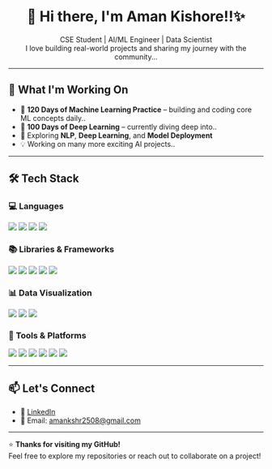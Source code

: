 <h1 align="center">👋 Hi there, I'm Aman Kishore!!✨</h1>

<p align="center">
   CSE Student |  AI/ML Engineer |  Data Scientist <br>
  I love building real-world projects and sharing my journey with the community...
</p>

---

## 🚀 What I'm Working On
- 💯 **120 Days of Machine Learning Practice** – building and coding core ML concepts daily..
- 💯 **100 Days of Deep Learning** – currently diving deep into..
- 🧠 Exploring **NLP**, **Deep Learning**, and **Model Deployment**  
- 💡 Working on many more exciting AI projects..

---

## 🛠️ Tech Stack

### 💻 Languages
<p>
  <img src="https://img.shields.io/badge/Python-3776AB?logo=python&logoColor=white&style=for-the-badge" />
  <img src="https://img.shields.io/badge/C-00599C?logo=c&logoColor=white&style=for-the-badge" />
  <img src="https://img.shields.io/badge/C++-00599C?logo=cplusplus&logoColor=white&style=for-the-badge" />
  <img src="https://img.shields.io/badge/R-276DC3?logo=r&logoColor=white&style=for-the-badge" />
</p>

### 📚 Libraries & Frameworks
<p>
  <img src="https://img.shields.io/badge/Numpy-013243?logo=numpy&logoColor=white&style=for-the-badge" />
  <img src="https://img.shields.io/badge/Pandas-150458?logo=pandas&logoColor=white&style=for-the-badge" />
  <img src="https://img.shields.io/badge/scikit--learn-F7931E?logo=scikitlearn&logoColor=white&style=for-the-badge" />
  <img src="https://img.shields.io/badge/TensorFlow-FF6F00?logo=tensorflow&logoColor=white&style=for-the-badge" />
  <img src="https://img.shields.io/badge/Keras-D00000?logo=keras&logoColor=white&style=for-the-badge" />
</p>

### 📊 Data Visualization
<p>
  <img src="https://img.shields.io/badge/Matplotlib-3C5280?logo=matplotlib&logoColor=white&style=for-the-badge" />
  <img src="https://img.shields.io/badge/Seaborn-3C5280?style=for-the-badge" />
  <img src="https://img.shields.io/badge/Plotly-3C3C3C?logo=plotly&logoColor=white&style=for-the-badge" />
</p>

### 🔧 Tools & Platforms
<p>
  <img src="https://img.shields.io/badge/Git-F05032?logo=git&logoColor=white&style=for-the-badge" />
  <img src="https://img.shields.io/badge/GitHub-181717?logo=github&logoColor=white&style=for-the-badge" />
  <img src="https://img.shields.io/badge/VSCode-007ACC?logo=visualstudiocode&logoColor=white&style=for-the-badge" />
  <img src="https://img.shields.io/badge/Jupyter-F37626?logo=jupyter&logoColor=white&style=for-the-badge" />
  <img src="https://img.shields.io/badge/Google_Colab-F9AB00?logo=googlecolab&logoColor=black&style=for-the-badge" />
  <img src="https://img.shields.io/badge/Docker-2496ED?logo=docker&logoColor=white&style=for-the-badge" />
</p>

---

## 📫 Let's Connect
- 🔗 [LinkedIn](https://www.linkedin.com/in/aman-kishore-145b47306/)
- 📧 Email: amankshr2508@gmail.com

---

⭐ **Thanks for visiting my GitHub!**  
Feel free to explore my repositories or reach out to collaborate on a project!
